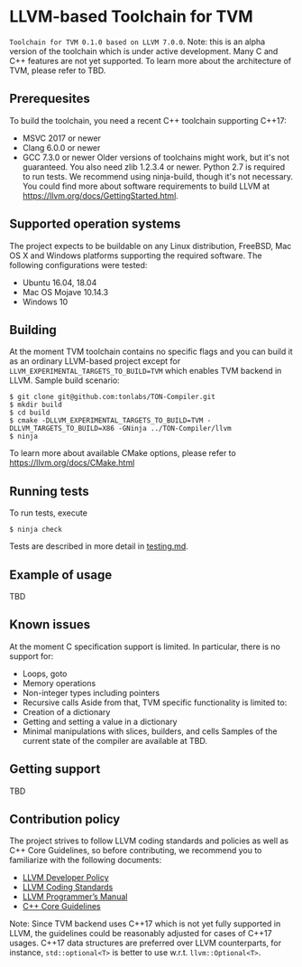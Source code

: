 # LLVM-based Toolchain for TVM
`Toolchain for TVM 0.1.0 based on LLVM 7.0.0`.
Note: this is an alpha version of the toolchain which is under active development. Many C and C++ features are not yet supported.
To learn more about the architecture of TVM, please refer to TBD.
## Prerequesites
To build the toolchain, you need a recent C++ toolchain supporting C++17:
- MSVC 2017 or newer
- Clang 6.0.0 or newer
- GCC 7.3.0 or newer
Older versions of toolchains might work, but it's not guaranteed.
You also need zlib 1.2.3.4 or newer. Python 2.7 is required to run tests. We recommend using ninja-build, though it's not necessary. You could find more about software requirements to build LLVM at https://llvm.org/docs/GettingStarted.html.
## Supported operation systems
The project expects to be buildable on any Linux distribution, FreeBSD, Mac OS X and Windows platforms supporting the required software. The following configurations were tested:
- Ubuntu 16.04, 18.04
- Mac OS Mojave 10.14.3
- Windows 10
## Building
At the moment TVM toolchain contains no specific flags and you can build it as an ordinary LLVM-based project except for `LLVM_EXPERIMENTAL_TARGETS_TO_BUILD=TVM` which enables TVM backend in LLVM.
Sample build scenario:
```
$ git clone git@github.com:tonlabs/TON-Compiler.git
$ mkdir build
$ cd build
$ cmake -DLLVM_EXPERIMENTAL_TARGETS_TO_BUILD=TVM -DLLVM_TARGETS_TO_BUILD=X86 -GNinja ../TON-Compiler/llvm
$ ninja
```
To learn more about available CMake options, please refer to https://llvm.org/docs/CMake.html
## Running tests
To run tests, execute
```
$ ninja check
```
Tests are described in more detail in [testing.md](https://github.com/tonlabs/TON-Compiler/blob/readme/testing.md).
## Example of usage
TBD
## Known issues
At the moment C specification support is limited. In particular, there is no support for:
- Loops, goto
- Memory operations
- Non-integer types including pointers
- Recursive calls
Aside from that, TVM specific functionality is limited to:
- Creation of a dictionary
- Getting and setting a value in a dictionary
- Minimal manipulations with slices, builders, and cells
Samples of the current state of the compiler are available at TBD.
## Getting support
TBD
## Contribution policy
The project strives to follow LLVM coding standards and policies as well as C++ Core Guidelines, so before contributing, we recommend you to familiarize with the following documents:
- [LLVM Developer Policy](https://llvm.org/docs/DeveloperPolicy.html)
- [LLVM Coding Standards](https://llvm.org/docs/CodingStandards.html)
- [LLVM Programmer’s Manual](http://llvm.org/docs/ProgrammersManual.html)
- [C++ Core Guidelines](https://github.com/isocpp/CppCoreGuidelines/blob/master/CppCoreGuidelines.md)

Note: Since TVM backend uses C++17 which is not yet fully supported in LLVM, the guidelines could be reasonably adjusted for cases of C++17 usages. C++17 data structures are preferred over LLVM counterparts, for instance, `std::optional<T>` is better to use w.r.t. `llvm::Optional<T>`.
